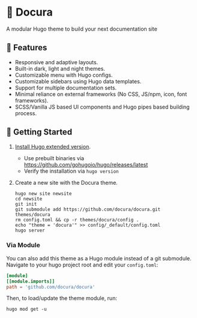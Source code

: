 # 🦄 Docura
A modular Hugo theme to build your next documentation site

## 🌱 Features

- Responsive and adaptive layouts.
- Built-in dark, light and night themes.
- Customizable menu with Hugo configs.
- Customizable sidebars using Hugo data templates.
- Support for multiple documentation sets.
- Minimal reliance on external frameworks (No CSS, JS/npm, icon, font frameworks).
- SCSS/Vanilla JS based UI components and Hugo pipes based building process.

## 🚀 Getting Started

1. [Install Hugo extended version](https://gohugo.io/installation/).
    - Use prebuilt binaries via https://github.com/gohugoio/hugo/releases/latest
    - Verify the installation via `hugo version`

2. Create a new site with the Docura theme.
    ```shell
    hugo new site newsite
    cd newsite
    git init
    git submodule add https://github.com/docura/docura.git themes/docura
    rm config.toml && cp -r themes/docura/config .
    echo "theme = 'docura'" >> config/_default/config.toml
    hugo server
    ```

### Via Module

You can also add this theme as a Hugo module instead of a git submodule.
Navigate to your hugo project root and edit your `config.toml`:

```toml
[module]
[[module.imports]]
path = 'github.com/docura/docura'
```

Then, to load/update the theme module, run:

```shell
hugo mod get -u
```
